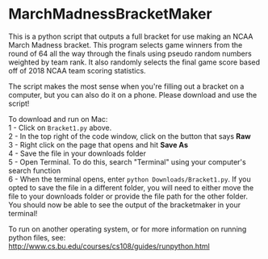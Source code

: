# MarchMadnessBracketMaker
This is a python script that outputs a full bracket for use making an NCAA March Madness bracket. This program selects game winners from the round of 64 all the way through the finals using pseudo random numbers weighted by team rank. It also randomly selects the final game score based off of 2018 NCAA team scoring statistics.

The script makes the most sense when you're filling out a bracket on a computer, but you can also do it on a phone. Please download and use the script!

To download and run on Mac: <br>
1 - Click on `Bracket1.py` above. <br>
2 - In the top right of the code window, click on the button that says **Raw** <br>
3 - Right click on the page that opens and hit **Save As** <br>
4 - Save the file in your downloads folder <br>
5 - Open Terminal. To do this, search "Terminal" using your computer's search function <br>
6 - When the terminal opens, enter `python Downloads/Bracket1.py`. If you opted to save the file in a different folder, you will need to either move the file to your downloads folder or provide the file path for the other folder. <br>
You should now be able to see the output of the bracketmaker in your terminal!

To run on another operating system, or for more information on running python files, see:
http://www.cs.bu.edu/courses/cs108/guides/runpython.html
